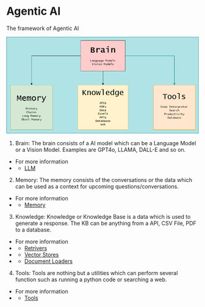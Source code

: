 # Agentic AI

The framework of Agentic AI

![alt text](https://github.com/SharathHebbar/Agentic-AI/blob/main/ai%20agents.png)

1. Brain: The brain consists of a AI model which can be a Language Model or a Vision Model. Examples are GPT4o, LLAMA, DALL-E and so on.
- For more information
- - [LLM](https://python.langchain.com/docs/integrations/providers/)
2. Memory: The memory consists of the conversations or the data which can be used as a context for upcoming questions/conversations.
- For more information
- - [Memory](https://langchain-ai.github.io/langgraph/concepts/memory/)
3. Knowledge: Knowledge or Knowledge Base is a data which is used to generate a response. The KB can be anything from a API, CSV File, PDF to a database.
- For more information
- - [Retrivers](https://python.langchain.com/docs/integrations/retrievers/)
- - [Vector Stores](https://python.langchain.com/docs/integrations/vectorstores/)
- - [Document Loaders](https://python.langchain.com/docs/integrations/document_loaders/)
4. Tools: Tools are nothing but a utilities which can perform several function such as running a python code or searching a web.
- For more information
- - [Tools](https://python.langchain.com/docs/integrations/tools/)